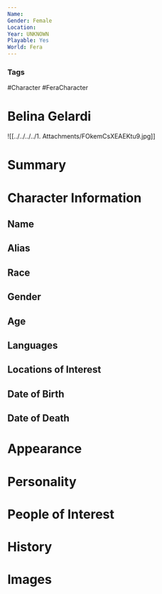 ```yaml
---
Name: 
Gender: Female
Location: 
Year: UNKNOWN
Playable: Yes
World: Fera
---
```


### Tags
#Character #FeraCharacter 

# Belina Gelardi

![[../../../../1. Attachments/FOkemCsXEAEKtu9.jpg]]
# Summary


# Character Information

## Name

## Alias

## Race

## Gender

## Age

## Languages

## Locations of Interest

## Date of Birth

## Date of Death

# Appearance

# Personality

# People of Interest

# History

# Images

